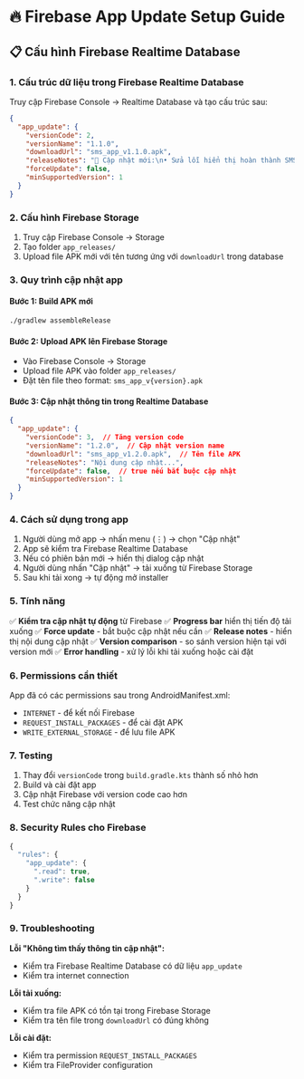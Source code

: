 # 🔥 Firebase App Update Setup Guide

## 📋 Cấu hình Firebase Realtime Database

### 1. Cấu trúc dữ liệu trong Firebase Realtime Database

Truy cập Firebase Console → Realtime Database và tạo cấu trúc sau:

```json
{
  "app_update": {
    "versionCode": 2,
    "versionName": "1.1.0",
    "downloadUrl": "sms_app_v1.1.0.apk",
    "releaseNotes": "🚀 Cập nhật mới:\n• Sửa lỗi hiển thị hoàn thành SMS ngay lập tức\n• Cải thiện hiệu suất gửi SMS\n• Thêm tính năng reset progress\n• Sửa lỗi ID khách hàng trùng lặp\n• Cải thiện UI/UX",
    "forceUpdate": false,
    "minSupportedVersion": 1
  }
}
```

### 2. Cấu hình Firebase Storage

1. Truy cập Firebase Console → Storage
2. Tạo folder `app_releases/`
3. Upload file APK mới với tên tương ứng với `downloadUrl` trong database

### 3. Quy trình cập nhật app

#### Bước 1: Build APK mới
```bash
./gradlew assembleRelease
```

#### Bước 2: Upload APK lên Firebase Storage
- Vào Firebase Console → Storage
- Upload file APK vào folder `app_releases/`
- Đặt tên file theo format: `sms_app_v{version}.apk`

#### Bước 3: Cập nhật thông tin trong Realtime Database
```json
{
  "app_update": {
    "versionCode": 3,  // Tăng version code
    "versionName": "1.2.0",  // Cập nhật version name
    "downloadUrl": "sms_app_v1.2.0.apk",  // Tên file APK
    "releaseNotes": "Nội dung cập nhật...",
    "forceUpdate": false,  // true nếu bắt buộc cập nhật
    "minSupportedVersion": 1
  }
}
```

### 4. Cách sử dụng trong app

1. Người dùng mở app → nhấn menu (⋮) → chọn "Cập nhật"
2. App sẽ kiểm tra Firebase Realtime Database
3. Nếu có phiên bản mới → hiển thị dialog cập nhật
4. Người dùng nhấn "Cập nhật" → tải xuống từ Firebase Storage
5. Sau khi tải xong → tự động mở installer

### 5. Tính năng

✅ **Kiểm tra cập nhật tự động** từ Firebase
✅ **Progress bar** hiển thị tiến độ tải xuống
✅ **Force update** - bắt buộc cập nhật nếu cần
✅ **Release notes** - hiển thị nội dung cập nhật
✅ **Version comparison** - so sánh version hiện tại với version mới
✅ **Error handling** - xử lý lỗi khi tải xuống hoặc cài đặt

### 6. Permissions cần thiết

App đã có các permissions sau trong AndroidManifest.xml:
- `INTERNET` - để kết nối Firebase
- `REQUEST_INSTALL_PACKAGES` - để cài đặt APK
- `WRITE_EXTERNAL_STORAGE` - để lưu file APK

### 7. Testing

1. Thay đổi `versionCode` trong `build.gradle.kts` thành số nhỏ hơn
2. Build và cài đặt app
3. Cập nhật Firebase với version code cao hơn
4. Test chức năng cập nhật

### 8. Security Rules cho Firebase

```javascript
{
  "rules": {
    "app_update": {
      ".read": true,
      ".write": false
    }
  }
}
```

### 9. Troubleshooting

**Lỗi "Không tìm thấy thông tin cập nhật":**
- Kiểm tra Firebase Realtime Database có dữ liệu `app_update`
- Kiểm tra internet connection

**Lỗi tải xuống:**
- Kiểm tra file APK có tồn tại trong Firebase Storage
- Kiểm tra tên file trong `downloadUrl` có đúng không

**Lỗi cài đặt:**
- Kiểm tra permission `REQUEST_INSTALL_PACKAGES`
- Kiểm tra FileProvider configuration
